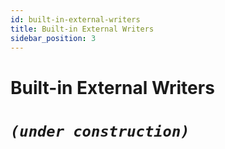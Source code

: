 ```yaml
---
id: built-in-external-writers  
title: Built-in External Writers  
sidebar_position: 3
---
```


# Built-in External Writers

# **_`(under construction)`_**